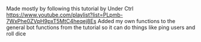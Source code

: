 Made mostly by following this tutorial by Under Ctrl
https://www.youtube.com/playlist?list=PLpmb-7WxPhe0ZVpH9pxT5MtC4heqej8Es
Added my own functions to the general bot functions from the tutorial so it can do things like ping users and roll dice
